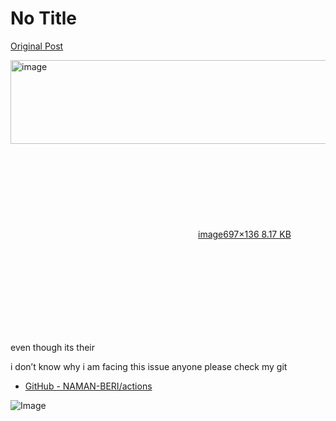 # No Title

[Original Post](https://discourse.onlinedegree.iitm.ac.in/t/161120/53)

<p><div class="lightbox-wrapper"><a class="lightbox" href="https://europe1.discourse-cdn.com/flex013/uploads/iitm/original/3X/3/7/37d1ddfd387a975b90239f785c0023c91ddfbf14.png" data-download-href="/uploads/short-url/7XNTKmQA373PknVu3HI2HwOXY0s.png?dl=1" title="image" rel="noopener nofollow ugc"><img src="https://europe1.discourse-cdn.com/flex013/uploads/iitm/original/3X/3/7/37d1ddfd387a975b90239f785c0023c91ddfbf14.png" alt="image" data-base62-sha1="7XNTKmQA373PknVu3HI2HwOXY0s" width="690" height="134" data-dominant-color="2E2F34"><div class="meta"><svg class="fa d-icon d-icon-far-image svg-icon" aria-hidden="true"><use href="#far-image"></use></svg><span class="filename">image</span><span class="informations">697×136 8.17 KB</span><svg class="fa d-icon d-icon-discourse-expand svg-icon" aria-hidden="true"><use href="#discourse-expand"></use></svg></div></a></div></p>
<p>even though its their</p>
<p>i don’t know why i am facing this issue anyone please check my git</p>
<ul>
<li><a href="https://github.com/NAMAN-BERI/actions.git" class="inline-onebox" rel="noopener nofollow ugc">GitHub - NAMAN-BERI/actions</a></li>
</ul>

![Image](https://europe1.discourse-cdn.com/flex013/uploads/iitm/original/3X/3/7/37d1ddfd387a975b90239f785c0023c91ddfbf14.png)